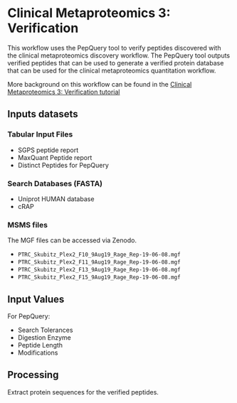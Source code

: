 # Clinical Metaproteomics 3: Verification
This workflow uses the PepQuery tool to verify peptides discovered with the clinical metaproteomics discovery workflow.
The PepQuery tool outputs verified peptides that can be used to generate a verified protein database that can be used for the clinical metaproteomics quantitation workflow.

More background on this workflow can be found in the [Clinical Metaproteomics 3: Verification tutorial](https://training.galaxyproject.org/training-material/topics/proteomics/tutorials/clinical-mp-3-verification/tutorial.html)

## Inputs datasets

### Tabular Input Files
- SGPS peptide report
- MaxQuant Peptide report
- Distinct Peptides for PepQuery

### Search Databases (FASTA)
- Uniprot HUMAN database
- cRAP

### MSMS files
The MGF files can be accessed via Zenodo.
- `PTRC_Skubitz_Plex2_F10_9Aug19_Rage_Rep-19-06-08.mgf`
- `PTRC_Skubitz_Plex2_F11_9Aug19_Rage_Rep-19-06-08.mgf`
- `PTRC_Skubitz_Plex2_F13_9Aug19_Rage_Rep-19-06-08.mgf`
- `PTRC_Skubitz_Plex2_F15_9Aug19_Rage_Rep-19-06-08.mgf`

## Input Values
For PepQuery:
- Search Tolerances
- Digestion Enzyme
- Peptide Length
- Modifications

## Processing
Extract protein sequences for the verified peptides.
